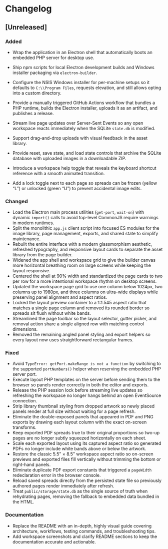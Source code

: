 # Changelog

## [Unreleased]
### Added
- Wrap the application in an Electron shell that automatically boots an embedded PHP server for desktop use.
- Ship npm scripts for local Electron development builds and Windows installer packaging via `electron-builder`.
- Configure the NSIS Windows installer for per-machine setups so it defaults to `C:\\Program Files`, requests elevation, and still allows opting into a custom directory.
- Provide a manually triggered GitHub Actions workflow that bundles a PHP runtime, builds the Electron installer, uploads it as an artifact, and publishes a release.

- Stream live page updates over Server-Sent Events so any open workspace reacts immediately when the SQLite `state.db` is modified.
- Support drag-and-drop uploads with visual feedback in the asset library.
- Provide reset, save state, and load state controls that archive the SQLite database with uploaded images in a downloadable ZIP.
- Introduce a workspace help toggle that reveals the keyboard shortcut reference with a smooth animated transition.
- Add a lock toggle next to each page so spreads can be frozen (yellow “L”) or unlocked (green “U”) to prevent accidental image edits.

### Changed
- Load the Electron main process utilities (`get-port`, `wait-on`) with dynamic `import()` calls to avoid top-level CommonJS require warnings in modern runtimes.
- Split the monolithic `app.js` client script into focused ES modules for the image library, page management, exports, and shared state to simplify maintenance.
- Rebuilt the entire interface with a modern glassmorphism aesthetic, refreshed typography, and responsive layout cards to separate the asset library from the page builder.
- Widened the app shell and workspace grid to give the builder canvas more horizontal breathing room on large screens while keeping the layout responsive.
- Centered the shell at 90% width and standardized the page cards to two per row for a more intentional workspace rhythm on desktop screens.
- Updated the workspace page grid to use one column below 1024px, two columns up to 1980px, and three columns on ultra-wide displays while preserving panel alignment and aspect ratios.
- Locked the layout preview container to a 1:1.545 aspect ratio that matches a single page column and removed its rounded border so spreads sit flush without white bands.
- Streamlined the page toolbar so the layout selector, gutter picker, and removal action share a single aligned row with matching control dimensions.
- Removed the remaining angled panel styling and export helpers so every layout now uses straightforward rectangular frames.

### Fixed
- Avoid `TypeError: getPort.makeRange is not a function` by switching to the supported `portNumbers()` helper when reserving the embedded PHP server port.
- Execute layout PHP templates on the server before sending them to the browser so panels render correctly in both the editor and exports.
- Release the PHP session lock before streaming live updates so refreshing the workspace no longer hangs behind an open EventSource connection.
- Strip library thumbnail styling from dropped artwork so newly placed panels render at full size without waiting for a page refresh.
- Eliminate the double-exposed panels that appeared in PDF and PNG exports by drawing each layout column with the exact on-screen transforms.
- Keep exported PDF spreads true to their original proportions so two-up pages are no longer subtly squeezed horizontally on each sheet.
- Scale each exported layout using its captured aspect ratio so generated PDFs no longer include white bands above or below the artwork.
- Restore the classic 5.5" × 8.5" workspace aspect ratio so on-screen previews and exported files fill vertically without trimming the bottom or right-hand panels.
- Eliminate duplicate PDF export constants that triggered a `pageWidth` redeclaration error in the browser console.
- Reload saved spreads directly from the persisted state file so previously authored pages render immediately after refresh.
- Treat `public/storage/state.db` as the single source of truth when rehydrating pages, removing the fallback to embedded data bundled in the HTML.

### Documentation
- Replace the README with an in-depth, highly visual guide covering architecture, workflows, testing commands, and troubleshooting tips.
- Add workspace screenshots and clarify README sections to keep the documentation accurate and actionable.
